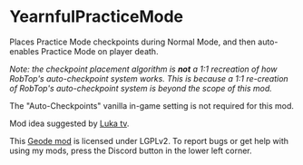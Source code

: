 # YearnfulPracticeMode
Places <cj>Practice Mode</c> <c-00FF00>checkpoints</c> during <cg>Normal Mode</c>, and then <c-00ff00>auto-enables</c> <cj>Practice Mode</c> on player death.

*<cy>Note: the checkpoint placement algorithm is* **_not_** *a 1:1 recreation of how RobTop's auto-checkpoint system works. This is because a 1:1 re-creation of RobTop's auto-checkpoint system is beyond the scope of this mod.</c>*

<cy>The "Auto-Checkpoints" vanilla in-game setting is not required for this mod.</c>

Mod idea suggested by [Luka tv](<https://discord.com/users/267009887190384651>).

This [Geode mod](https://geode-sdk.org) is licensed under LGPLv2. To report bugs or get help with using my mods, press the Discord button in the lower left corner.
